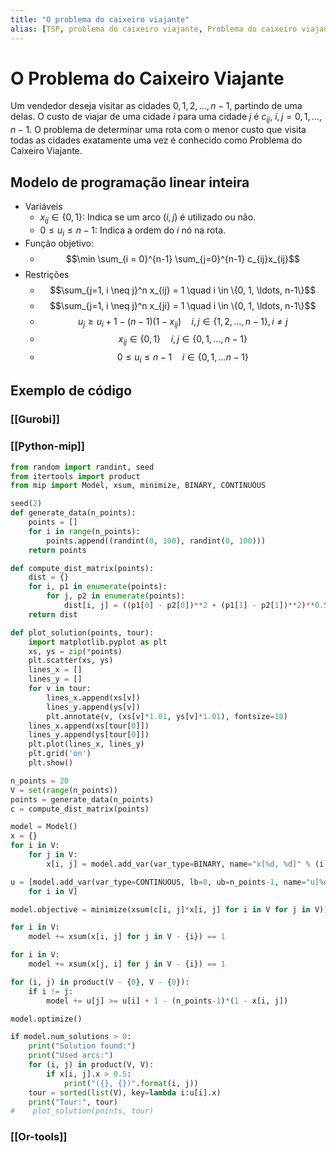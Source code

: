 ```yaml
---
title: "O problema do caixeiro viajante"
alias: [TSP, problema do caixeiro viajante, Problema do caixeiro viajante]
---
```


# 
# O Problema do Caixeiro Viajante

Um vendedor deseja visitar as cidades $0, 1, 2, \ldots, n-1$, partindo de uma delas. O custo de viajar de uma cidade $i$ para uma cidade $j$ é $c_{ij}$, $i, j = 0, 1, \ldots, n-1$. O problema de determinar uma rota com o menor custo que visita todas as cidades exatamente uma vez é conhecido como Problema do Caixeiro Viajante.



## Modelo de programação linear inteira

- Variáveis
	- $x_{ij} \in \{0, 1\}$: Indica se um arco $(i, j)$ é utilizado ou não.
	- $0 \leq u_i \leq n-1$: Indica a ordem do $i$ nó na rota.
- Função objetivo:
	- $$\min \sum_{i = 0}^{n-1} \sum_{j=0}^{n-1} c_{ij}x_{ij}$$
- Restrições
	- $$\sum_{j=1, i \neq j}^n x_{ij} = 1 \quad i \in \{0, 1, \ldots, n-1\}$$
	- $$\sum_{j=1, i \neq j}^n x_{ji} = 1 \quad i \in \{0, 1, \ldots, n-1\}$$
	- $$u_j \geq u_i + 1 - (n-1)(1 - x_{ij}) \quad i, j \in \{1, 2, \ldots, n-1\}, i \neq j$$
	- $$x_{ij} \in \{0, 1\} \quad i, j \in \{0, 1, \ldots, n-1\}$$
	- $$0 \leq u_i \leq n-1 \quad i \in \{0, 1, \ldots n-1\}$$
	

## Exemplo de código

### [[Gurobi]]

### [[Python-mip]]

```python
from random import randint, seed
from itertools import product
from mip import Model, xsum, minimize, BINARY, CONTINUOUS

seed(2)
def generate_data(n_points):
    points = []
    for i in range(n_points):
        points.append((randint(0, 100), randint(0, 100)))        
    return points

def compute_dist_matrix(points):
    dist = {}
    for i, p1 in enumerate(points):
        for j, p2 in enumerate(points):
            dist[i, j] = ((p1[0] - p2[0])**2 + (p1[1] - p2[1])**2)**0.5
    return dist

def plot_solution(points, tour):
    import matplotlib.pyplot as plt    
    xs, ys = zip(*points)
    plt.scatter(xs, ys)
    lines_x = []
    lines_y = []
    for v in tour:
        lines_x.append(xs[v])
        lines_y.append(ys[v])
        plt.annotate(v, (xs[v]*1.01, ys[v]*1.01), fontsize=10)
    lines_x.append(xs[tour[0]])
    lines_y.append(ys[tour[0]])
    plt.plot(lines_x, lines_y)    
    plt.grid('on')
    plt.show()

n_points = 20
V = set(range(n_points))
points = generate_data(n_points)
c = compute_dist_matrix(points)

model = Model()
x = {}
for i in V:
    for j in V:
        x[i, j] = model.add_var(var_type=BINARY, name="x[%d, %d]" % (i, j))

u = [model.add_var(var_type=CONTINUOUS, lb=0, ub=n_points-1, name="u[%d]" % i)
    for i in V]

model.objective = minimize(xsum(c[i, j]*x[i, j] for i in V for j in V))

for i in V:
    model += xsum(x[i, j] for j in V - {i}) == 1

for i in V:
    model += xsum(x[j, i] for j in V - {i}) == 1

for (i, j) in product(V - {0}, V - {0}):
    if i != j:
        model += u[j] >= u[i] + 1 - (n_points-1)*(1 - x[i, j])

model.optimize()

if model.num_solutions > 0:
    print("Solution found:")
    print("Used arcs:")
    for (i, j) in product(V, V):
        if x[i, j].x > 0.5:
            print("({}, {})".format(i, j))
    tour = sorted(list(V), key=lambda i:u[i].x)
    print("Tour:", tour)
#    plot_solution(points, tour)
```

### [[Or-tools]]

